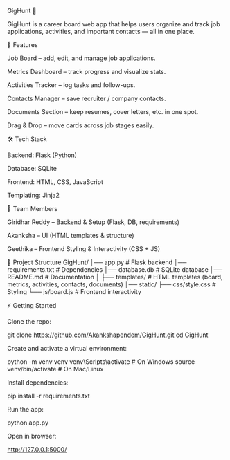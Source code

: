 GigHunt 🎯

GigHunt is a career board web app that helps users organize and track job applications, activities, and important contacts — all in one place.

🚀 Features

Job Board – add, edit, and manage job applications.

Metrics Dashboard – track progress and visualize stats.

Activities Tracker – log tasks and follow-ups.

Contacts Manager – save recruiter / company contacts.

Documents Section – keep resumes, cover letters, etc. in one spot.

Drag & Drop – move cards across job stages easily.

🛠️ Tech Stack

Backend: Flask (Python)

Database: SQLite

Frontend: HTML, CSS, JavaScript

Templating: Jinja2

👥 Team Members

Giridhar Reddy – Backend & Setup (Flask, DB, requirements)

Akanksha – UI (HTML templates & structure)

Geethika – Frontend Styling & Interactivity (CSS + JS)

📂 Project Structure
GigHunt/
│── app.py                # Flask backend
│── requirements.txt       # Dependencies
│── database.db            # SQLite database
│── README.md              # Documentation
│
├── templates/             # HTML templates (board, metrics, activities, contacts, documents)
│── static/
    ├── css/style.css      # Styling
    └── js/board.js        # Frontend interactivity

⚡ Getting Started

Clone the repo:

git clone https://github.com/Akankshapendem/GigHunt.git
cd GigHunt


Create and activate a virtual environment:

python -m venv venv
venv\Scripts\activate   # On Windows
source venv/bin/activate # On Mac/Linux


Install dependencies:

pip install -r requirements.txt


Run the app:

python app.py


Open in browser:

http://127.0.0.1:5000/
